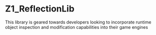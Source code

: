 # Z1_ReflectionLib
 This library is geared towards developers looking to incorporate runtime object inspection and modification capabilities into their game engines
